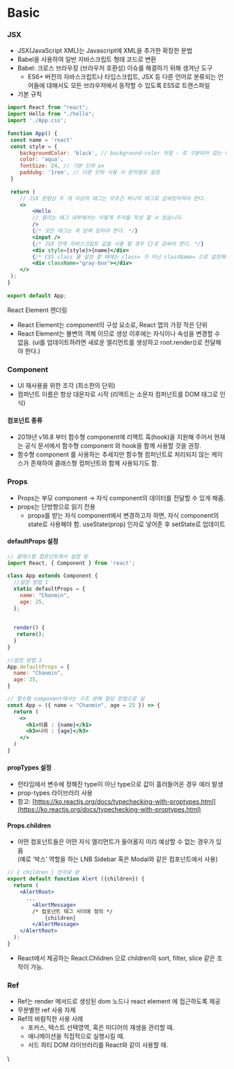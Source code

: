 # Basic

### JSX

* JSX(JavaScript XML)는 Javascript에 XML을 추가한 확장한 문법
* Babel을 사용하여 일반 자바스크립트 형태 코드로 변환
* Babel: 크로스 브라우징 (브라우저 호환성) 이슈를 해결하기 위해 생겨난 도구
  * ES6+ 버전의 자바스크립트나 타입스크립트, JSX 등 다른 언어로 분류되는 언어들에 대해서도 모든 브라우저에서 동작할 수 있도록 ES5로 트랜스파일
* 기본 규칙

```jsx
import React from "react";
import Hello from "./hello";
import './App.css';
  
function App() {
 const name = 'react'
 const style = {
    backgroundColor: 'black', // background-color 처럼 - 로 구분되어 있는 이름은 camelCase 형태로 네이밍 해줘야 한다.
    color: 'aqua',
    fontSize: 24, // 기본 단위 px
    paddubg: '1rem', // 다른 단위 사용 시 문자열로 설정
 }
  
 return (
    // JSX 문법상 두 개 이상의 태그는 무조건 하나의 태그로 감싸있어져야 한다.
    <>
        <Hello
        // 열리는 태그 내부에서는 이렇게 주석을 작성 할 수 있습니다.
        />
        {/* 모든 태그는 꼭 닫혀 있어야 한다. */}
        <input />
        {/* JSX 안에 자바스크립트 값을 사용 할 경우 {}로 감싸야 한다. */}
        <div style={style}>{name}</div>
        {/* CSS class 를 설정 할 때에는 class= 가 아닌 className= 으로 설정해줘야 한다. */}
        <div className="gray-box"></div>
    </>
 );
}
  
export default App;
```

React Element 렌더링

* React Element는 component의 구성 요소로, React 앱의 가장 작은 단위
* React Element는 불변의 객체 이므로 생성 이후에는 자식이나 속성을 변경할 수 없음. (ui를 업데이트하려면 새로운 엘리먼트를 생성하고 root.render()로 전달해야 한다.)

### Component

* UI 재사용을 위한 조각 (최소한의 단위)
* 컴퍼넌트 이름은 항상 대문자로 시작 (리엑트는 소문자 컴퍼넌트를 DOM 태그로 인식)

#### 컴포넌트 종류 <a href="#component-and-props" id="component-and-props"></a>

* 2019년 v16.8 부터 함수형 component에 리액트 훅(hook)을 지원해 주어서 현재는 공식 문서에서 함수형 component 와 hook을 함께 사용할 것을 권장.
* 함수형 component 를  사용하는 추세지만 함수형 컴퍼넌트로 처리되지 않는 케이스가 존재하여 클래스형 컴퍼넌트와 함께 사용되기도 함.

### Props

* Props는 부모 component -> 자식 component의 데이터를 전달할 수 있게 해줌.
* props는 단방향으로 읽기 전용
  * props를 받는 자식 component에서 변경하고자 하면, 자식 component의 state로 사용해야 함. useState(prop) 인자로 넣어준 후 setState로 업데이트

#### defaultProps 설정 <a href="#component-and-props-defaultprops" id="component-and-props-defaultprops"></a>

```jsx
// 클래스형 컴포넌트에서 설정 방
import React, { Component } from 'react';
 
class App extends Component {
  //설정 방법 1
  static defaultProps = {
    name: "Chanmin",
    age: 25,
  };
 
 
  render() {
   return();
  }
}
 
//설정 방법 2
App.defaultProps = {
  name: "Chanmin",
  age: 25,
}
```

```jsx
// 함수형 component에서는 구조 분해 할당 문법으로 설
const App = ({ name = "Chanmin", age = 25 }) => {
  return (
    <>
      <h1>이름 : {name}</h1>
      <h3>나이 : {age}</h3>
    </>
  )
}
```

#### propTypes 설정

* 런타임에서 변수에 정해진 type이 아닌 type으로 값이 흘러들어온 경우 에러 발생
* prop-types 라이브러리 사용
* 참고:  [https://ko.reactjs.org/docs/typechecking-with-proptypes.html](https://ko.reactjs.org/docs/typechecking-with-proptypes.html)

#### Props.children

* 어떤 컴포넌트들은 어떤 자식 엘리먼트가 들어올지 미리 예상할 수 없는 경우가 있음\
  (예로 ‘박스’ 역할을 하는 LNB Sidebar 혹은 Modal와 같은 컴포넌트에서 사용)

```jsx
// { children } 인자로 받
export default function Alert ({children}) {
  return (
    <AlertRoot>
      ...
        <AlertMessage>
        /* 컴포넌트 태그 사이에 정의 */
            {children}
        </AlertMessage>
    </AlertRoot>
  ):
}
```

* React에서 제공하는 React.Chlidren 으로 children의 sort, filter, slice 같은 조작이 가능.



### Ref

* Ref는 render 메서드로 생성된 dom 노드나 react element 에 접근하도록 제공
* 무분별한 ref 사용 자제
* Ref의 바람직한 사용 사례
  * 포커스, 텍스트 선택영역, 혹은 미디어의 재생을 관리할 때.
  * 애니메이션을 직접적으로 실행시킬 때.
  * 서드 파티 DOM 라이브러리를 React와 같이 사용할 때.

\


